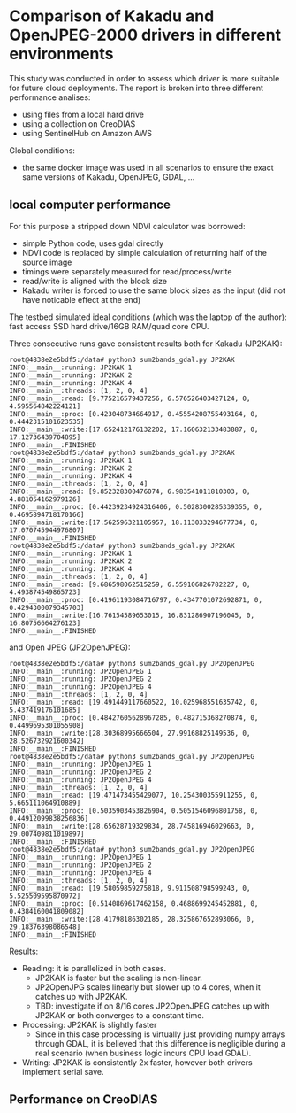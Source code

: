 # Comparison of Kakadu and OpenJPEG-2000 drivers in different environments

This study was conducted in order to assess which driver is more suitable for future cloud deployments.
The report is broken into three different performance analises:

* using files from a local hard drive
* using a collection on CreoDIAS
* using SentinelHub on Amazon AWS

Global conditions:

* the same docker image was used in all scenarios to ensure the exact same versions of Kakadu, OpenJPEG, GDAL, ...

## local computer performance

For this purpose a stripped down NDVI calculator was borrowed:

* simple Python code, uses gdal directly
* NDVI code is replaced by simple calculation of returning half of the source image 
* timings were separately measured for read/process/write
* read/write is aligned with the block size
* Kakadu writer is forced to use the same block sizes as the input (did not have noticable effect at the end)

The testbed simulated ideal conditions (which was the laptop of the author): fast access SSD hard drive/16GB RAM/quad core CPU.

Three consecutive runs gave consistent results both for Kakadu (JP2KAK):

	root@4838e2e5bdf5:/data# python3 sum2bands_gdal.py JP2KAK
	INFO:__main__:running: JP2KAK 1
	INFO:__main__:running: JP2KAK 2
	INFO:__main__:running: JP2KAK 4
	INFO:__main__:threads: [1, 2, 0, 4]
	INFO:__main__:read: [9.775216579437256, 6.576526403427124, 0, 4.595564842224121]
	INFO:__main__:proc: [0.423048734664917, 0.45554208755493164, 0, 0.4442315101623535]
	INFO:__main__:write:[17.652412176132202, 17.160632133483887, 0, 17.12736439704895]
	INFO:__main__:FINISHED
	root@4838e2e5bdf5:/data# python3 sum2bands_gdal.py JP2KAK
	INFO:__main__:running: JP2KAK 1
	INFO:__main__:running: JP2KAK 2
	INFO:__main__:running: JP2KAK 4
	INFO:__main__:threads: [1, 2, 0, 4]
	INFO:__main__:read: [9.852328300476074, 6.983541011810303, 0, 4.881054162979126]
	INFO:__main__:proc: [0.44239234924316406, 0.5028300285339355, 0, 0.4695894718170166]
	INFO:__main__:write:[17.562596321105957, 18.113033294677734, 0, 17.070745944976807]
	INFO:__main__:FINISHED
	root@4838e2e5bdf5:/data# python3 sum2bands_gdal.py JP2KAK
	INFO:__main__:running: JP2KAK 1
	INFO:__main__:running: JP2KAK 2
	INFO:__main__:running: JP2KAK 4
	INFO:__main__:threads: [1, 2, 0, 4]
	INFO:__main__:read: [9.686598062515259, 6.559106826782227, 0, 4.493874549865723]
	INFO:__main__:proc: [0.41961193084716797, 0.4347701072692871, 0, 0.4294300079345703]
	INFO:__main__:write:[16.76154589653015, 16.831286907196045, 0, 16.80756664276123]
	INFO:__main__:FINISHED

 and Open JPEG (JP2OpenJPEG):
 
	root@4838e2e5bdf5:/data# python3 sum2bands_gdal.py JP2OpenJPEG
	INFO:__main__:running: JP2OpenJPEG 1
	INFO:__main__:running: JP2OpenJPEG 2
	INFO:__main__:running: JP2OpenJPEG 4
	INFO:__main__:threads: [1, 2, 0, 4]
	INFO:__main__:read: [19.491449117660522, 10.025968551635742, 0, 5.437419176101685]
	INFO:__main__:proc: [0.48427605628967285, 0.482715368270874, 0, 0.4499695301055908]
	INFO:__main__:write:[28.30368995666504, 27.99168825149536, 0, 28.526732921600342]
	INFO:__main__:FINISHED
	root@4838e2e5bdf5:/data# python3 sum2bands_gdal.py JP2OpenJPEG
	INFO:__main__:running: JP2OpenJPEG 1
	INFO:__main__:running: JP2OpenJPEG 2
	INFO:__main__:running: JP2OpenJPEG 4
	INFO:__main__:threads: [1, 2, 0, 4]
	INFO:__main__:read: [19.471473455429077, 10.254300355911255, 0, 5.665111064910889]
	INFO:__main__:proc: [0.5035903453826904, 0.5051546096801758, 0, 0.44912099838256836]
	INFO:__main__:write:[28.65628719329834, 28.745816946029663, 0, 29.007409811019897]
	INFO:__main__:FINISHED
	root@4838e2e5bdf5:/data# python3 sum2bands_gdal.py JP2OpenJPEG
	INFO:__main__:running: JP2OpenJPEG 1
	INFO:__main__:running: JP2OpenJPEG 2
	INFO:__main__:running: JP2OpenJPEG 4
	INFO:__main__:threads: [1, 2, 0, 4]
	INFO:__main__:read: [19.58059859275818, 9.911508798599243, 0, 5.525509595870972]
	INFO:__main__:proc: [0.5140869617462158, 0.4688699245452881, 0, 0.4384160041809082]
	INFO:__main__:write:[28.41798186302185, 28.325867652893066, 0, 29.18376398086548]
	INFO:__main__:FINISHED
 
 Results:
 
 * Reading: it is parallelized in both cases. 
   * JP2KAK is faster but the scaling is non-linear. 
   * JP2OpenJPG scales linearly but slower up to 4 cores, when it catches up with JP2KAK.
   * TBD: investigate if on 8/16 cores JP2OpenJPEG catches up with JP2KAK or both converges to a constant time.
 * Processing: JP2KAK is slightly faster
   * Since in this case processing is virtually just providing numpy arrays through GDAL, it is believed that this difference is negligible during a real scenario (when business logic incurs CPU load GDAL).  
 * Writing: JP2KAK is consistently 2x faster, however both drivers implement serial save.
 
## Performance on CreoDIAS


 